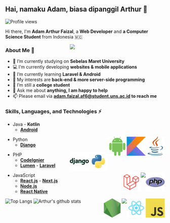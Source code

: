 <!--
**AdamArthurF/adamarthurf** is a ✨ _special_ ✨ repository because its `README.md` (this file) appears on your GitHub profile.
Here are some ideas to get you started:
-->
## Hai, namaku Adam, biasa dipanggil Arthur 👋

![Profile views](https://gpvc.arturio.dev/adamarthurf)

Hi there, I'm **Adam Arthur Faizal**, a **Web Developer** and **a Computer Science Student** from Indonesia 🇲🇨

<img width="300" align="right" src="https://i.imgur.com/7oogSly.png"/>

### About Me 💬
- 🔭 I’m currently studying on **Sebelas Maret University**
- 💻 I’m currently developing **websites & mobile applications**
- 🌱 I’m currently learning **Laravel & Android**
- 🤔 My interests are **back-end & more server-side programming**
- 💼 I’m still a **college student**
- 💬 Ask me about **anything, I am happy to help**
- 📫 Please email via **adam.faizal.af6@student.uns.ac.id to reach me**

### Skills, Languages, and Technologies ⚡
* Java - **Kotlin**
  * [**Android**](https://developer.android.com)

<img align="right" height="60" src="https://raw.githubusercontent.com/github/explore/80688e429a7d4ef2fca1e82350fe8e3517d3494d/topics/java/java.png">
<img align="right" height="60" src="https://raw.githubusercontent.com/github/explore/80688e429a7d4ef2fca1e82350fe8e3517d3494d/topics/kotlin/kotlin.png">
<img align="right" height="60" src="https://raw.githubusercontent.com/github/explore/80688e429a7d4ef2fca1e82350fe8e3517d3494d/topics/android/android.png">

* Python      
  * [**Django**](https://djangoproject.com)

<img align="right" height="60" src="https://raw.githubusercontent.com/github/explore/80688e429a7d4ef2fca1e82350fe8e3517d3494d/topics/python/python.png">
<img align="right" height="60" src="https://raw.githubusercontent.com/github/explore/80688e429a7d4ef2fca1e82350fe8e3517d3494d/topics/django/django.png">

* PHP
  * [**CodeIgnier**](https://codeigniter.com)
  * [**Lumen**](https://lumen.laravel.com) - [**Laravel**](https://laravel.com)

<img align="right" height="60" src="https://raw.githubusercontent.com/github/explore/80688e429a7d4ef2fca1e82350fe8e3517d3494d/topics/php/php.png">
<img align="right" height="60" src="http://codeigniter.com/assets/images/ci-logo-big.png">
<img align="right" height="60" src="https://raw.githubusercontent.com/github/explore/80688e429a7d4ef2fca1e82350fe8e3517d3494d/topics/laravel/laravel.png">

* JavaScript  
  * [**React.js**](https://reactjs.org) - [**Next.js**](https://nextjs.org)
  * [**Node.js**](https://nodejs.org)  
  * [**React Native**](https://reactnative.dev)

<img align="right" height="60" src="https://raw.githubusercontent.com/github/explore/80688e429a7d4ef2fca1e82350fe8e3517d3494d/topics/javascript/javascript.png">
<img align="right" height="60" src="https://raw.githubusercontent.com/github/explore/80688e429a7d4ef2fca1e82350fe8e3517d3494d/topics/react/react.png">
<img align="right" height="60" src="https://assets.vercel.com/image/upload/v1538361091/repositories/next-js/next-js.png"></code>
<img align="right" height="60" src="https://raw.githubusercontent.com/github/explore/80688e429a7d4ef2fca1e82350fe8e3517d3494d/topics/nodejs/nodejs.png">

![Top Langs](https://github-readme-stats.vercel.app/api/top-langs/?username=adamarthurf&layout=compact)
![Arthur's github stats](https://github-readme-stats.vercel.app/api?username=adamarthurf&show_icons=true)

<!--
- 👯 I’m currently collaborating with ...
- 🤔 I’m looking for help with ...
- 💬 Ask me about ...
- 📫 How to reach me: ...
- 😄 Pronouns: ...
- ⚡ Fun fact: ...
-->
